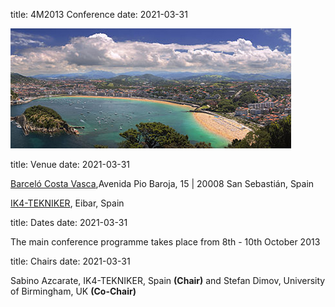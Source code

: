 title: 4M2013 Conference
date: 2021-03-31

![San Sebastian, Spain](/images/san-sebastian1.jpg)

title: Venue
date: 2021-03-31

[Barceló Costa Vasca](http://www.barcelo.com/BarceloHotels/en_GB/hotels/Spain/San-Sebastian/hotel-barcelo-costa-vasca/practical-information.aspx),Avenida Pio Baroja, 15 | 20008 San Sebastián, Spain

[IK4-TEKNIKER](http://www.tekniker.es/en/tekniker/como_llegar/), Eibar, Spain
<!--break-->
title: Dates
date: 2021-03-31

The main conference programme takes place from 8th - 10th October 2013

title: Chairs
date: 2021-03-31

Sabino Azcarate, IK4-TEKNIKER, Spain **(Chair)**
and Stefan Dimov, University of Birmingham, UK **(Co-Chair)**